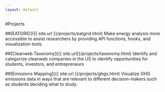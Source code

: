 ```yaml
---
layout: default
---
```

#Projects

##[EATGRID]({{ site.url }}/projects/eatgrid.html)
Make energy analysis more accessible to assist researchers by providing API functions, hooks, and visualization tools.

##[Cleanweb Taxonomy]({{ site.url}}/projects/taxonomy.html)
Identify and categorize cleanweb companies in the US to identify opportunities for students, investors, and entrepreneurs

##[Emissions Mapping]({{ site.url }}/projects/ghgs.html)
Visualize GHG emissions data in ways that are relevant to different decision-makers such as students deciding what to study. 
